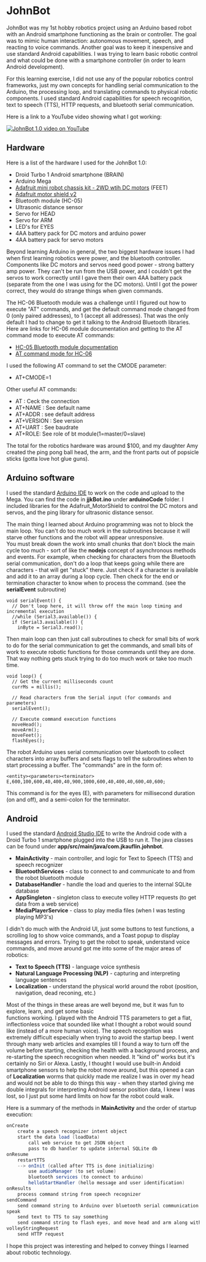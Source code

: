 # JohnBot
JohnBot was my 1st hobby robotics project using an Arduino based robot with an Android smartphone
functioning as the brain or controller.  The goal was to mimic human interaction:  autonomous movement, 
speech, and reacting to voice commands.  Another goal was to keep it inexpensive and use standard Android 
capabilities.  I was trying to learn basic robotic control and what could be done with a smartphone controller 
(in order to learn Android development).

For this learning exercise, I did not use any of the popular robotics control frameworks, just my 
own concepts for handling serial communication to the Arduino, the processing loop, and translating 
commands to physical robotic components.  I used standard Android capabilities for speech 
recognition, text to speech (TTS), HTTP requests, and bluetooth serial communication.

Here is a link to a YouTube video showing what I got working:

[![JohnBot 1.0 video on YouTube](https://youtu.be/2T6Ixulm-uI)](https://youtu.be/2T6Ixulm-uI)

## Hardware
Here is a list of the hardware I used for the JohnBot 1.0:
* Droid Turbo 1 Android smartphone (BRAIN)
* Arduino Mega
* [Adafruit mini robot chassis kit - 2WD wtih DC motors](https://www.adafruit.com/products/3216) (FEET)
* [Adafruit motor shield v2](https://learn.adafruit.com/adafruit-motor-shield-v2-for-arduino/overview)
* Bluetooth module (HC-05)
* Ultrasonic distance sensor
* Servo for HEAD
* Servo for ARM
* LED's for EYES
* 4AA battery pack for DC motors and arduino power
* 4AA battery pack for servo motors

Beyond learning Arduino in general, the two biggest hardware issues I had when first learning robotics 
were power, and the bluetooth controller.  Components like DC motors and servos need good power - strong 
battery amp power.  They can't be run from the USB power, and I couldn't get the servos to work correctly
until I gave them their own 4AA battery pack (separate from the one I was using for the DC motors).  Until
I got the power correct, they would do strange things when given commands.

The HC-06 Bluetooth module was a challenge until I figured out how to execute "AT" commands, and
get the default command mode changed from 0 (only paired addresses), to 1 (accept all addresses).  That was
the only default I had to change to get it talking to the Android Bluetooth libraries.  Here are links for 
HC-06 module documentation and getting to the AT command mode to execute AT commands:

* [HC-05 Bluetooth module documentation](https://www.itead.cc/wiki/Serial_Port_Bluetooth_Module_(Master/Slave)_:_HC-05)
* [AT command mode for HC-06](http://www.instructables.com/id/AT-command-mode-of-HC-05-Bluetooth-module/)

I used the following AT command to set the CMODE parameter:
* AT+CMODE=1
   
Other useful AT commands:
* AT : Ceck the connection
* AT+NAME : See default name
* AT+ADDR : see default address
* AT+VERSION : See version
* AT+UART : See baudrate
* AT+ROLE: See role of bt module(1=master/0=slave)

The total for the robotics hardware was around $100, and my daughter Amy created the ping pong ball head, 
the arm, and the front parts out of popsicle sticks (gotta love hot glue guns).

## Arduino software

I used the standard [Arduino IDE](https://www.arduino.cc/en/Main/Software) to work on the code and upload to
the Mega.  You can find the code in **jjkBot.ino** under **arduinoCode** folder.  I included libraries for the
Adafruit_MotorShield to control the DC motors and servos, and the ping library for ultrasonic distance sensor.

The main thing I learned about Arduino programming was not to block the main loop.  You can't do too much 
work in the subroutines because it will starve other functions and the robot will appear unresponsive.  
You must break down the work into small chunks that don't block the main cycle too much - sort of like 
the **nodejs** concept of asynchronous methods and events.  For example, when checking for characters from
the Bluetooth serial communication, don't do a loop that keeps going while there are characters - that will
get "stuck" there.  Just check if a character is available and add it to an array during a loop cycle.  Then
check for the end or termination character to know when to process the command. (see the **serialEvent**
subroutine)
```
void serialEvent() {
  // Don't loop here, it will throw off the main loop timing and incremental execution
  //while (Serial3.available()) {
  if (Serial3.available()) {
    inByte = Serial3.read();
```

Then main loop can then just call subroutines to check for small bits of work to do for the serial
communication to get the commands, and small bits of work to execute robotic functions for those commands
until they are done.  That way nothing gets stuck trying to do too much work or take too much time.
```
void loop() {
  // Get the current milliseconds count
  currMs = millis();

  // Read characters from the Serial input (for commands and parameters)
  serialEvent();

  // Execute command execution functions
  moveHead();
  moveArm();
  moveFeet();
  flashEyes();
```

The robot Arduino uses serial communication over bluetooth to collect characters into array buffers and 
sets flags to tell the subroutines when to start processing a buffer.  The "commands" are in the form of:
```
<entity><parameters><terminator>
E,600,100,600,40,400,40,900,1000,600,40,400,40,600,40,600;
```
This command is for the eyes (E), with parameters for millisecond duration (on and off), and a semi-colon
for the terminator.

## Android
I used the standard [Android Studio IDE](https://developer.android.com/studio/index.html) to write the 
Android code with a Droid Turbo 1 smartphone plugged into the USB to run it.  The java classes can be found
under **app/src/main/java/com.jkauflin.johnbot**.
 
* **MainActivity** - main controller, and logic for Text to Speech (TTS) and speech recognizer
* **BluetoothServices** - class to connect to and communicate to and from the robot bluetooth module
* **DatabaseHandler** - handle the load and queries to the internal SQLite database
* **AppSingleton** - singleton class to execute volley HTTP requests (to get data from a web service)
* **MediaPlayerService** - class to play media files (when I was testing playing MP3's)

I didn't do much with the Android UI, just some buttons to test functions, a scrolling log to show voice
commands, and a Toast popup to display messages and errors.  Trying to get the robot to speak, understand 
voice commands, and move around got me into some of the major areas of robotics:
* **Text to Speech (TTS)** - language voice synthesis
* **Natural Language Processing (NLP)** - capturing and interpreting language sentences
* **Localization** - understand the physical world around the robot (position, navigation, dead reconing, etc.)

Most of the things in these areas are well beyond me, but it was fun to explore, learn, and get some basic  
functions working.  I played with the Android TTS parameters to get a flat, inflectionless voice that 
sounded like what I thought a robot would sound like (instead of a more human voice).  The speech recognition 
was extremely difficult especially when trying to avoid the startup beep.  I went through many web articles 
and examples till I found a way to turn off the volume before starting, checking the health with a background 
process, and re-starting the speech recognition when needed.  It "kind of" works but it's certainly no Siri 
or Alexa.  Lastly, I thought I would use built-in Andoid smartphone sensors to help the robot move around, 
but this opened a can of **Localization** worms that quickly made me realize I was in over my head and would
not be able to do things this way - when they started giving me double integrals for interpreting Android
sensor position data, I knew I was lost, so I just put some hard limits on how far the robot could walk.

Here is a summary of the methods in **MainActivity** and the order of startup execution:
``` java
onCreate
    create a speech recognizer intent object
    start the data load (loadData)
        call web service to get JSON object
        pass to db handler to update internal SQLite db
onResume
    restartTTS
    --> onInit (called after TTS is done initializing)
        use audioManager (to set volume)
        bluetooth services (to connect to arduino)
        helloStartHandler (hello message and user identification)
onResults
    process command string from speech recognizer
sendCommand
    send command string to Arduino over bluetooth serial communication
speak
    send text to TTS to say something
    send command string to flash eyes, and move head and arm along with speech
volleyStringRequest
    send HTTP request    
```

I hope this project was interesting and helped to convey things I learned about robotic technology.
